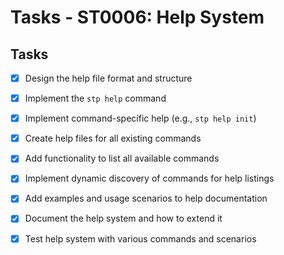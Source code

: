 # Tasks - ST0006: Help System

## Tasks

- [x] Design the help file format and structure
- [x] Implement the `stp help` command
- [x] Implement command-specific help (e.g., `stp help init`)
- [x] Create help files for all existing commands
- [x] Add functionality to list all available commands
- [x] Implement dynamic discovery of commands for help listings
- [x] Add examples and usage scenarios to help documentation
- [x] Document the help system and how to extend it
- [x] Test help system with various commands and scenarios

